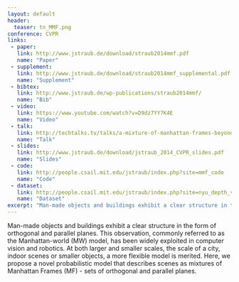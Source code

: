 ```yaml
---
layout: default
header:
  teaser: tn_MMF.png
conference: CVPR
links: 
 - paper: 
   link: http://www.jstraub.de/download/straub2014mmf.pdf
   name: "Paper"
 - supplement: 
   link: http://www.jstraub.de/download/straub2014mmf_supplemental.pdf
   name: "Supplement"
 - bibtex: 
   link: http://www.jstraub.de/wp-publications/straub2014mmf/
   name: "Bib"
 - video: 
   link: https://www.youtube.com/watch?v=D9dz7YY7K4E
   name: "Video"
 - talk: 
   link: http://techtalks.tv/talks/a-mixture-of-manhattan-frames-beyond-the-manhattan-world/60355/
   name: "Talk"
 - slides: 
   link: http://www.jstraub.de/download/jstraub_2014_CVPR_slides.pdf
   name: "Slides"
 - code: 
   link: http://people.csail.mit.edu/jstraub/index.php?site=mmf_code
   name: "Code"
 - dataset: 
   link: http://people.csail.mit.edu/jstraub/index.php?site=nyu_depth_v2_mmf
   name: "Dataset"
excerpt: "Man-made objects and buildings exhibit a clear structure in the form of orthogonal and parallel planes. This observation, commonly referred to as the Manhattan-world (MW) model, has been widely exploited in computer vision and robotics. At both larger and smaller scales, the scale of a city, indoor scenes or smaller objects, a more flexible model is merited. Here, we propose a novel probabilistic model that describes scenes as mixtures of Manhattan Frames (MF) - sets of orthogonal and parallel planes."
---
```


Man-made objects and buildings exhibit a clear structure in the form of orthogonal and parallel planes. This observation, commonly referred to as the Manhattan-world (MW) model, has been widely exploited in computer vision and robotics. At both larger and smaller scales, the scale of a city, indoor scenes or smaller objects, a more flexible model is merited. Here, we propose a novel probabilistic model that describes scenes as mixtures of Manhattan Frames (MF) - sets of orthogonal and parallel planes.

